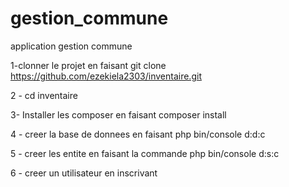 # gestion_commune
application gestion commune

1-clonner le projet en faisant git clone https://github.com/ezekiela2303/inventaire.git

2 - cd inventaire

3- Installer les composer en faisant composer install

4 - creer la base de donnees en faisant php bin/console d:d:c

5 - creer les entite en faisant la commande php bin/console d:s:c

6 - creer un utilisateur en inscrivant
